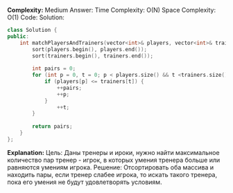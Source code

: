 **Complexity:** Medium
Answer:
	Time Complexity: O(N)
	Space Complexity: O(1)
Code:
Solution:
```cpp
class Solution {
public:
	int matchPlayersAndTrainers(vector<int>& players, vector<int>& trainers) {  
	    sort(players.begin(), players.end());  
	    sort(trainers.begin(), trainers.end());  
	  
	    int pairs = 0;  
	    for (int p = 0, t = 0; p < players.size() && t <trainers.size();) {  
	        if (players[p] <= trainers[t]) {  
	            ++pairs;  
	            ++p;  
	        }  
	            ++t;  
	    }  
	  
	    return pairs;  
	}
};
```
**Explanation:**
	Цель: Даны тренеры и ироки, нужно найти максимальное количество пар тренер - игрок, в которых умения тренера больше или равняются умениям игрока.
	Решение: Отсортировать оба массива и находить пары, если тренер слабее игрока, то искать такого тренера, пока его умения не будут удовлетворять условиям.
